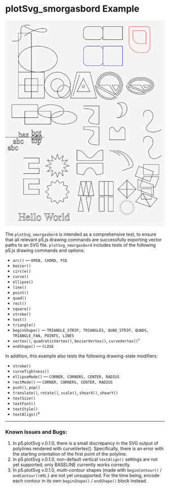 # plotSvg_smorgasbord Example

![plotSvg_smorgasbord.png](plotSvg_smorgasbord.png)

The `plotSvg_smorgasbord` is intended as a comprehensive test, to ensure that all relevant p5.js drawing commands are successfully exporting vector paths to an SVG file. `plotSvg_smorgasbord` 
includes tests of the following p5.js drawing commands and options: 

* `arc()` — `OPEN, CHORD, PIE`
* `bezier()`
* `circle()`
* `curve()`
* `ellipse()`
* `line()`
* `point()`
* `quad()`
* `rect()`
* `square()`
* `stroke()`
* `text()`
* `triangle()`
* `beginShape()` — `TRIANGLE_STRIP, TRIANGLES, QUAD_STRIP, QUADS, TRIANGLE_FAN, POINTS, LINES`
* `vertex()`, `quadraticVertex()`, `bezierVertex()`, `curveVertex()`¹
* `endShape()` — `CLOSE`

In addition, this example also tests the following drawing-state modifiers:

* `stroke()`
* `curveTightness()`
* `ellipseMode()` — `CORNER, CORNERS, CENTER, RADIUS`
* `rectMode()` — `CORNER, CORNERS, CENTER, RADIUS`
* `push()`, `pop()`
* `translate()`, `rotate()`, `scale()`, `shearX()`, `shearY()`
* `textSize()`
* `textFont()`
* `textStyle()`
* `textAlign()`²

---

### Known Issues and Bugs: 

1. In p5.plotSvg v.0.1.0, there is a small discrepancy in the SVG output of polylines rendered with curveVertex(). Specifically, there is an error with the starting orientation of the first point of the polyline.
2. In p5.plotSvg v.0.1.0, non-default vertical `textAlign()` settings are not yet supported; only BASELINE currently works correctly.
3. In p5.plotSvg v.0.1.0, *multi-contour* shapes (made with `beginContour()` / `endContour()`etc.) are not yet unsupported. For the time being, encode each contour in its own `beginShape()` / `endShape()` block instead. 

